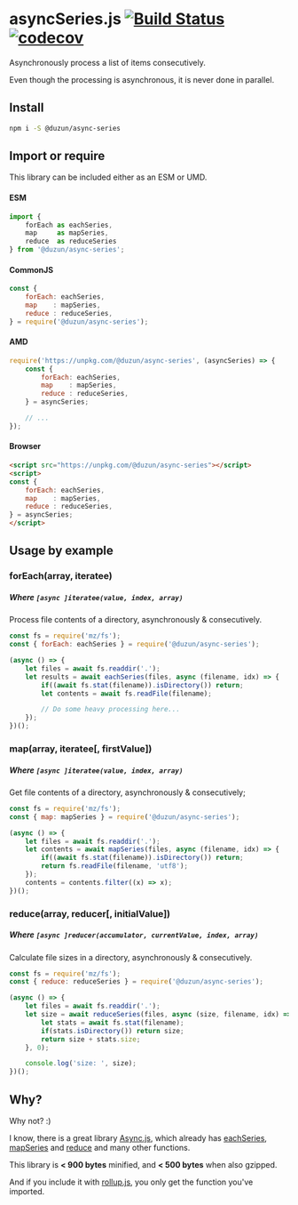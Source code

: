 # asyncSeries.js [![Build Status](https://travis-ci.org/duzun/asyncSeries.js.svg?branch=master)](https://travis-ci.org/duzun/asyncSeries.js) [![codecov](https://codecov.io/gh/duzun/asyncSeries.js/branch/master/graph/badge.svg)](https://codecov.io/gh/duzun/asyncSeries.js)

Asynchronously process a list of items consecutively.

Even though the processing is asynchronous, it is never done in parallel.

## Install

```sh
npm i -S @duzun/async-series
```

## Import or require

This library can be included either as an ESM or UMD.

#### ESM

```js
import {
    forEach as eachSeries,
    map     as mapSeries,
    reduce  as reduceSeries
} from '@duzun/async-series';
```

#### CommonJS

```js
const {
    forEach: eachSeries,
    map    : mapSeries,
    reduce : reduceSeries,
} = require('@duzun/async-series');
```

#### AMD

```js
require('https://unpkg.com/@duzun/async-series', (asyncSeries) => {
    const {
        forEach: eachSeries,
        map    : mapSeries,
        reduce : reduceSeries,
    } = asyncSeries;

    // ...
});
```

#### Browser

```html
<script src="https://unpkg.com/@duzun/async-series"></script>
<script>
const {
    forEach: eachSeries,
    map    : mapSeries,
    reduce : reduceSeries,
} = asyncSeries;
</script>
```

## Usage by example

### forEach(array, iteratee)
##### Where `[async ]iteratee(value, index, array)`

Process file contents of a directory, asynchronously & consecutively.

```js
const fs = require('mz/fs');
const { forEach: eachSeries } = require('@duzun/async-series');

(async () => {
    let files = await fs.readdir('.');
    let results = await eachSeries(files, async (filename, idx) => {
        if((await fs.stat(filename)).isDirectory()) return;
        let contents = await fs.readFile(filename);

        // Do some heavy processing here...
    });
})();
```

### map(array, iteratee[, firstValue])
##### Where `[async ]iteratee(value, index, array)`

Get file contents of a directory, asynchronously & consecutively;

```js
const fs = require('mz/fs');
const { map: mapSeries } = require('@duzun/async-series');

(async () => {
    let files = await fs.readdir('.');
    let contents = await mapSeries(files, async (filename, idx) => {
        if((await fs.stat(filename)).isDirectory()) return;
        return fs.readFile(filename, 'utf8');
    });
    contents = contents.filter((x) => x);
})();
```

### reduce(array, reducer[, initialValue])
##### Where `[async ]reducer(accumulator, currentValue, index, array)`

Calculate file sizes in a directory, asynchronously & consecutively.

```js
const fs = require('mz/fs');
const { reduce: reduceSeries } = require('@duzun/async-series');

(async () => {
    let files = await fs.readdir('.');
    let size = await reduceSeries(files, async (size, filename, idx) => {
        let stats = await fs.stat(filename);
        if(stats.isDirectory()) return size;
        return size + stats.size;
    }, 0);

    console.log('size: ', size);
})();

```

## Why?

Why not? :)

I know, there is a great library [Async.js](https://caolan.github.io/async/), which already has [eachSeries](https://caolan.github.io/async/v3/docs.html#eachSeries), [mapSeries](https://caolan.github.io/async/v3/docs.html#mapSeries) and [reduce](https://caolan.github.io/async/v3/docs.html#reduce) and many other functions.

This library is **< 900 bytes** minified, and **< 500 bytes** when also gzipped.

And if you include it with [rollup.js](https://rollupjs.org/), you only get the function you've imported.
